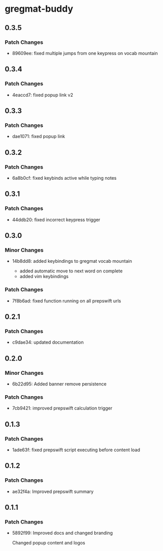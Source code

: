 # gregmat-buddy

## 0.3.5

### Patch Changes

- 89609ee: fixed multiple jumps from one keypress on vocab mountain

## 0.3.4

### Patch Changes

- 4eaccd7: fixed popup link v2

## 0.3.3

### Patch Changes

- dae1071: fixed popup link

## 0.3.2

### Patch Changes

- 6a8b0cf: fixed keybinds active while typing notes

## 0.3.1

### Patch Changes

- 44ddb20: fixed incorrect keypress trigger

## 0.3.0

### Minor Changes

- 14b8dd8: added keybindings to gregmat vocab mountain

  - added automatic move to next word on complete
  - added vim keybindings

### Patch Changes

- 7f8b6ad: fixed function running on all prepswift urls

## 0.2.1

### Patch Changes

- c9dae34: updated documentation

## 0.2.0

### Minor Changes

- 6b22d95: Added banner remove persistence

### Patch Changes

- 7cb9421: improved prepswift calculation trigger

## 0.1.3

### Patch Changes

- 1ade63f: fixed prepswift script executing before content load

## 0.1.2

### Patch Changes

- ae32f4a: Improved prepswift summary

## 0.1.1

### Patch Changes

- 5892f99: Improved docs and changed branding

  Changed popup content and logos

